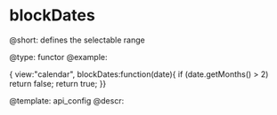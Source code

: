 blockDates
=============


@short: defines the selectable range
	

@type: functor
@example:

{ view:"calendar", blockDates:function(date){
   if (date.getMonths() > 2) return false;
   return true;
}}


@template:	api_config
@descr:


